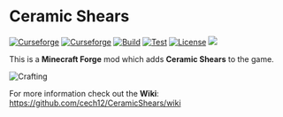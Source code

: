 # Ceramic Shears

[![Curseforge](http://cf.way2muchnoise.eu/full_ceramic-shears_downloads.svg)](https://www.curseforge.com/minecraft/mc-mods/ceramic-shears)
[![Curseforge](http://cf.way2muchnoise.eu/versions/For%20MC_ceramic-shears_all.svg)](https://www.curseforge.com/minecraft/mc-mods/ceramic-shears/files)
[![Build](https://github.com/cech12/CeramicShears/actions/workflows/build.yml/badge.svg)](https://github.com/cech12/CeramicShears/actions/workflows/build.yml)
[![Test](https://github.com/cech12/CeramicShears/actions/workflows/test.yml/badge.svg)](https://github.com/cech12/CeramicShears/actions/workflows/test.yml)
[![License](https://img.shields.io/github/license/cech12/CeramicShears)](http://opensource.org/licenses/MIT)
[![](https://img.shields.io/discord/752506676719910963.svg?style=flat&color=informational&logo=discord&label=Discord)](https://discord.gg/gRUFH5t)

This is a **Minecraft Forge** mod which adds **Ceramic Shears** to the game.

![Crafting](https://raw.githubusercontent.com/cech12/CeramicShears/1.16/material/crafting.png)
           
For more information check out the **Wiki**: https://github.com/cech12/CeramicShears/wiki